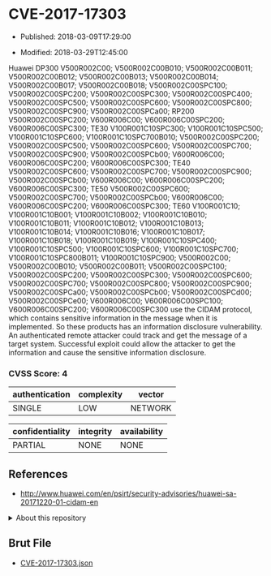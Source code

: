# CVE-2017-17303

- Published: 2018-03-09T17:29:00

- Modified: 2018-03-29T12:45:00

Huawei DP300 V500R002C00; V500R002C00B010; V500R002C00B011; V500R002C00B012; V500R002C00B013; V500R002C00B014; V500R002C00B017; V500R002C00B018; V500R002C00SPC100; V500R002C00SPC200; V500R002C00SPC300; V500R002C00SPC400; V500R002C00SPC500; V500R002C00SPC600; V500R002C00SPC800; V500R002C00SPC900; V500R002C00SPCa00; RP200 V500R002C00SPC200; V600R006C00; V600R006C00SPC200; V600R006C00SPC300; TE30 V100R001C10SPC300; V100R001C10SPC500; V100R001C10SPC600; V100R001C10SPC700B010; V500R002C00SPC200; V500R002C00SPC500; V500R002C00SPC600; V500R002C00SPC700; V500R002C00SPC900; V500R002C00SPCb00; V600R006C00; V600R006C00SPC200; V600R006C00SPC300; TE40 V500R002C00SPC600; V500R002C00SPC700; V500R002C00SPC900; V500R002C00SPCb00; V600R006C00; V600R006C00SPC200; V600R006C00SPC300; TE50 V500R002C00SPC600; V500R002C00SPC700; V500R002C00SPCb00; V600R006C00; V600R006C00SPC200; V600R006C00SPC300; TE60 V100R001C10; V100R001C10B001; V100R001C10B002; V100R001C10B010; V100R001C10B011; V100R001C10B012; V100R001C10B013; V100R001C10B014; V100R001C10B016; V100R001C10B017; V100R001C10B018; V100R001C10B019; V100R001C10SPC400; V100R001C10SPC500; V100R001C10SPC600; V100R001C10SPC700; V100R001C10SPC800B011; V100R001C10SPC900; V500R002C00; V500R002C00B010; V500R002C00B011; V500R002C00SPC100; V500R002C00SPC200; V500R002C00SPC300; V500R002C00SPC600; V500R002C00SPC700; V500R002C00SPC800; V500R002C00SPC900; V500R002C00SPCa00; V500R002C00SPCb00; V500R002C00SPCd00; V500R002C00SPCe00; V600R006C00; V600R006C00SPC100; V600R006C00SPC200; V600R006C00SPC300 use the CIDAM protocol, which contains sensitive information in the message when it is implemented. So these products has an information disclosure vulnerability. An authenticated remote attacker could track and get the message of a target system. Successful exploit could allow the attacker to get the information and cause the sensitive information disclosure.

### CVSS Score: **4**

| authentication | complexity | vector |
| --- | --- | --- |
| SINGLE | LOW | NETWORK |

| confidentiality | integrity | availability |
| --- | --- | --- |
| PARTIAL | NONE | NONE |

## References

* http://www.huawei.com/en/psirt/security-advisories/huawei-sa-20171220-01-cidam-en

<details>
<summary>About this repository</summary> 

  This repository is part of the project [Live Hack CVE](https://github.com/Live-Hack-CVE). Main website can be found [www.live-hack.org](https://www.live-hack.org) 
  
  Made by [Sn0wAlice](https://github.com/Sn0wAlice) for the people that care about security and need to have a feed of the latest CVEs. Hope you enjoy it, don't forget to star the repo and follow me on [Twitter](https://twitter.com/Sn0wAlice) and [Github](https://github.com/Sn0wAlice). And that is my [personnal website](https://www.alice-snow.me/)

  - [Home Page](https://github.com/Live-Hack-CVE)
  - [Framework](https://github.com/Live-Hack-CVE/cve-framework)
  - [CVE database](https://github.com/Live-Hack-CVE/full_database)
  - [Changelog](https://github.com/Live-Hack-CVE/Changelog)
</details>

## Brut File

* [CVE-2017-17303.json](https://raw.githubusercontent.com/Live-Hack-CVE/full_database/main/cves/2017/CVE-2017-17303.json)

